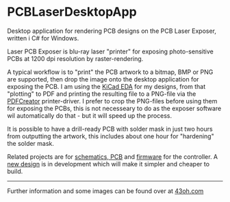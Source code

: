 # PCBLaserDesktopApp

Desktop application for rendering PCB designs on the PCB Laser Exposer, written i C# for Windows.

Laser PCB Exposer is blu-ray laser "printer" for exposing photo-sensitive PCBs at 1200 dpi resolution by raster-rendering.

A typical workflow is to "print" the PCB artwork to a bitmap, BMP or PNG are supported, then drop the image onto the desktop application for exposing the PCB. I am using the [KiCad EDA](http://kicad-pcb.org/) for my designs, from that "plotting" to PDF and printing the resulting file to a PNG-file via the [PDFCreator](http://www.pdfforge.org/pdfcreator) printer-driver. I prefer to crop the PNG-files before using them for exposing the PCBs, this is not necesseary to do as the exposer software wil automatically do that - but it will speed up the process.

It is possible to have a drill-ready PCB with solder mask in just two hours from outputting the artwork, this includes about one hour for "hardening" the solder mask.

Related projects are for [schematics, PCB](https://github.com/terjeio/PCBLaserSchematics) and [firmware](https://github.com/terjeio/PCBLaserFirmvare) for the controller. A [new design](https://github.com/terjeio/PCBLaserMkII) is in development which will make it simpler and cheaper to build.

---

Further information and some images can be found over at [43oh.com](http://forum.43oh.com/topic/9645-pcb-laser-exposerprinter/#comment-72756)
